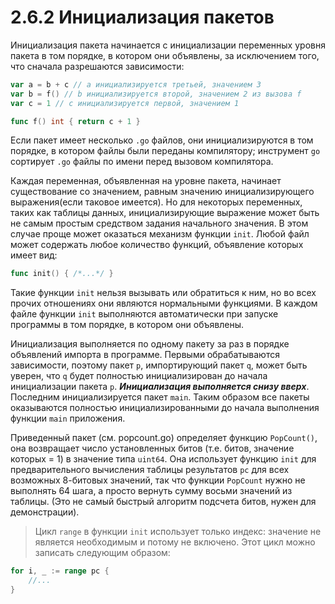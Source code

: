 # 2.6.2 Инициализация пакетов

Инициализация пакета начинается с инициализации переменных уровня пакета в том порядке, в котором они объявлены, за
исключением того, что сначала разрешаются зависимости:

``` go
var a = b + c // a инициализируется третьей, значением 3
var b = f() // b инициализируется второй, значением 2 из вызова f
var c = 1 // c инициализируется первой, значением 1

func f() int { return c + 1 }
```

Если пакет имеет несколько `.go` файлов, они инициализируются в том порядке, в котором файлы были переданы компилятору;
инструмент `go` сортирует `.go` файлы по имени перед вызовом компилятора.

Каждая переменная, объявленная на уровне пакета, начинает существование со значением, равным значению инициализирующего
выражения(если таковое имеется). Но для некоторых переменных, таких как таблицы данных, инициализирующие выражение может
быть не самым простым средством задания начального значения. В этом случае проще может оказаться механизм
функции `init`.
Любой файл может содержать любое количество функций, объявление которых имеет вид:

``` go
func init() { /*...*/ }
```

Такие функции `init` нельзя вызывать или обратиться к ним, но во всех прочих отношениях они являются нормальными
функциями. В каждом файле функции `init` выполняются автоматически при запуске программы в том порядке, в котором они
объявлены.

Инициализация выполняется по одному пакету за раз в порядке объявлений импорта в программе. Первыми обрабатываются
зависимости, поэтому пакет `p`, импортирующий пакет `q`, может быть уверен, что `q` будет полностью инициализирован до
начала инициализации пакета `p`. **_Инициализация выполняется снизу вверх_**. Последним инициализируется пакет `main`.
Таким образом все пакеты оказываются полностью инициализированными до начала выполнения функции `main` приложения.

Приведенный пакет (см. popcount.go) определяет функцию `PopCount()`, она возвращает число установленных битов (т.е. битов,
значение которых = 1) в значение типа `uint64`.
Она использует функцию `init` для предварительного вычисления таблицы результатов `pc` для всех возможных 8-битовых
значений, так что функции `PopCount` нужно не выполнять 64 шага, а просто вернуть сумму восьми значений из таблицы. (Это
не самый быстрый алгоритм подсчета битов, нужен для демонстрации).

> Цикл `range` в функции `init` использует только индекс: значение не является необходимым и потому не включено. Этот
> цикл можно записать следующим образом:
``` go
for i, _ := range pc {
    //...
}
```